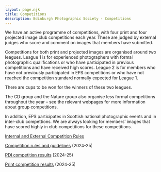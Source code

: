 ```yaml
---
layout: page.njk
title: Competitions
description: Edinburgh Photographic Society - Competitions
---
```


We have an active programme of competitions, with four print and four projected image club competitions each year. These are judged by external judges who score and comment on images that members have submitted.

Competitions for both print and projected images are organised around two leagues. League 1 is for experienced photographers with formal photographic qualifications or who have participated in previous competitions and have received high scores. League 2 is for members who have not previously participated in EPS competitions or who have not reached the competition standard normally expected for League 1.&nbsp;

There are cups to be won for the winners of these two leagues.&nbsp;

The CD group and the Nature group also organise less formal competitions throughout the year – see the relevant webpages for more information about group competitions.

In addition, EPS participates in Scottish national photographic events and in inter-club compettions. We are always looking for members’ images that have scored highly in club competitions for these competitions.&nbsp;

[Internal and External Competition Rules](https://www.dropbox.com/scl/fi/2bajor8bhvqpz5yncqteg/EPS-Photographic-Competitions-External-Competition-Rules-v1.0.pdf?rlkey=vv8gll1hvr5uk8f6alum7miwu&dl=0)

[Competition rules and guidelines](/competitions/competition-guidelines) (2024-25)

[PDI competition results](/competitions/projected-image-competition-results/) (2024-25)

[Print competition results](/competitions/print-competition-results/) (2024-25)
